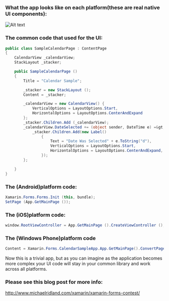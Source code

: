
### What the app looks like on each platform(these are real native UI components):

![Alt text](http://www.michaelridland.com/wp-content/uploads/2014/06/platform-image.png) 

### The common code that used for the UI:

```cs
public class SampleCalendarPage : ContentPage 
{
	CalendarView _calendarView;
	StackLayout _stacker;

	public SampleCalendarPage ()
	{
		Title = "Calendar Sample";

		_stacker = new StackLayout ();
		Content = _stacker;

		_calendarView = new CalendarView() {
			VerticalOptions = LayoutOptions.Start,
			HorizontalOptions = LayoutOptions.CenterAndExpand
		};
		_stacker.Children.Add (_calendarView);
		_calendarView.DateSelected += (object sender, DateTime e) =&gt; {
			_stacker.Children.Add(new Label() 
				{ 
					Text = "Date Was Selected" + e.ToString("d"),
					VerticalOptions = LayoutOptions.Start,
					HorizontalOptions = LayoutOptions.CenterAndExpand,
				});
		};

	}
}
```

### The (Android)platform code:
```cs
Xamarin.Forms.Forms.Init (this, bundle);
SetPage (App.GetMainPage ());
```
### The (iOS)platform code:
```cs
window.RootViewController = App.GetMainPage ().CreateViewController ();
```

### The (Windows Phone)platform code

```cs
Content = Xamarin.Forms.CalendarSampleApp.App.GetMainPage().ConvertPageToUIElement(this);
```

Now this is a trivial app, but as you can imagine as the application becomes more complex your UI code will stay in your common library and work across all platforms.

### Please see this blog post for more info: 

http://www.michaelridland.com/xamarin/xamarin-forms-contest/
